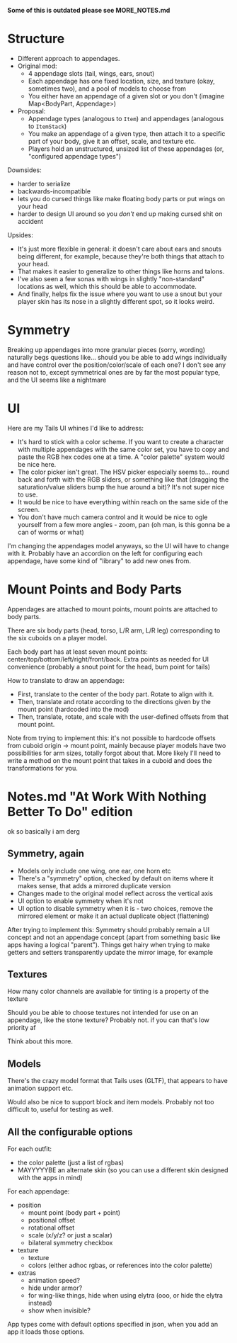 **Some of this is outdated please see MORE_NOTES.md**

# Structure

* Different approach to appendages.
* Original mod:
  * 4 appendage slots (tail, wings, ears, snout)
  * Each appendage has one fixed location, size, and texture (okay, sometimes two), and a pool of models to choose from
  * You either have an appendage of a given slot or you don't (imagine Map<BodyPart, Appendage>)
* Proposal:
  * Appendage types (analogous to `Item`) and appendages (analogous to `ItemStack`)
  * You make an appendage of a given type, then attach it to a specific part of your body, give it an offset, scale, and texture etc.
  * Players hold an unstructured, unsized list of these appendages (or, "configured appendage types")

Downsides:

* harder to serialize
* backwards-incompatible
* lets you do cursed things like make floating body parts or put wings on your head
* harder to design UI around so you *don't* end up making cursed shit on accident

Upsides:

* It's just more flexible in general: it doesn't care about ears and snouts being different, for example, because they're both things that attach to your head.
* That makes it easier to generalize to other things like horns and talons.
* I've also seen a few sonas with wings in slightly "non-standard" locations as well, which this should be able to accommodate.
* And finally, helps fix the issue where you want to use a snout but your player skin has its nose in a slightly different spot, so it looks weird.

# Symmetry

Breaking up appendages into more granular pieces (sorry, wording) naturally begs questions like... should you be able to add wings individually and have control over the position/color/scale of each one? I don't see any reason not to, except symmetrical ones are by far the most popular type, and the UI seems like a nightmare

# UI

Here are my Tails UI whines I'd like to address:

* It's hard to stick with a color scheme. If you want to create a character with multiple appendages with the same color set, you have to copy and paste the RGB hex codes one at a time. A "color palette" system would be nice here.
* The color picker isn't great. The HSV picker especially seems to... round back and forth with the RGB sliders, or something like that (dragging the saturation/value sliders bump the hue around a bit)? It's not super nice to use.
* It would be nice to have everything within reach on the same side of the screen.
* You don't have much camera control and it would be nice to ogle yourself from a few more angles - zoom, pan (oh man, is this gonna be a can of worms or what)

I'm changing the appendages model anyways, so the UI will have to change with it. Probably have an accordion on the left for configuring each appendage, have some kind of "library" to add new ones from.

# Mount Points and Body Parts

Appendages are attached to mount points, mount points are attached to body parts. 

There are six body parts (head, torso, L/R arm, L/R leg) corresponding to the six cuboids on a player model.

Each body part has at least seven mount points: center/top/bottom/left/right/front/back. Extra points as needed for UI convenience (probably a snout point for the head, bum point for tails)

How to translate to draw an appendage:

* First, translate to the center of the body part. Rotate to align with it.
* Then, translate and rotate according to the directions given by the mount point (hardcoded into the mod)
* Then, translate, rotate, and scale with the user-defined offsets from that mount point.

Note from trying to implement this: it's not possible to hardcode offsets from cuboid origin -> mount point, mainly because player models have two possibilities for arm sizes, totally forgot about that. More likely I'll need to write a method on the mount point that takes in a cuboid and does the transformations for you.

# Notes.md "At Work With Nothing Better To Do" edition

ok so basically i am derg

## Symmetry, again

* Models only include one wing, one ear, one horn etc
* There's a "symmetry" option, checked by default on items where it makes sense, that adds a mirrored duplicate version
* Changes made to the original model reflect across the vertical axis
* UI option to enable symmetry when it's not
* UI option to disable symmetry when it is - two choices, remove the mirrored element or make it an actual duplicate object (flattening)

After trying to implement this: Symmetry should probably remain a UI concept and not an appendage concept (apart from something basic like apps having a logical "parent"). Things get hairy when trying to make getters and setters transparently update the mirror image, for example

## Textures

How many color channels are available for tinting is a property of the texture

Should you be able to choose textures not intended for use on an appendage, like the stone texture? Probably not. if you can that's low priority af

Think about this more.

## Models

There's the crazy model format that Tails uses (GLTF), that appears to have animation support etc.

Would also be nice to support block and item models. Probably not too difficult to, useful for testing as well.

## All the configurable options

For each outfit:

* the color palette (just a list of rgbas)
* MAYYYYYBE an alternate skin (so you can use a different skin designed with the apps in mind)

For each appendage:

* position
    * mount point (body part + point)
    * positional offset
    * rotational offset
    * scale (x/y/z? or just a scalar)
    * bilateral symmetry checkbox
* texture
    * texture
    * colors (either adhoc rgbas, or references into the color palette)
* extras
  * animation speed?
  * hide under armor?
  * for wing-like things, hide when using elytra (ooo, or hide the elytra instead)
  * show when invisible?

App types come with default options specified in json, when you add an app it loads those options.